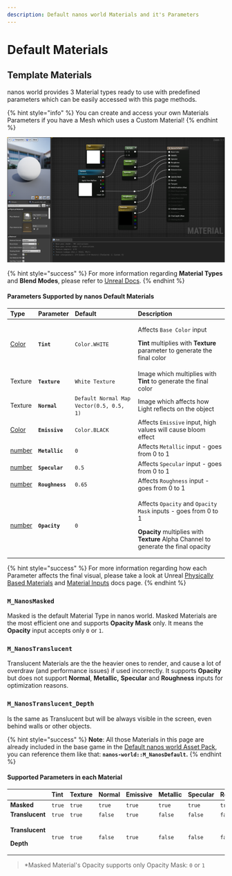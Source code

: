 ```yaml
---
description: Default nanos world Materials and it's Parameters
---
```


# Default Materials

## Template Materials

nanos world provides 3 Material types ready to use with predefined parameters which can be easily accessed with this page methods.

{% hint style="info" %}
You can create and access your own Materials Parameters if you have a Mesh which uses a Custom Material!
{% endhint %}

![](../../.gitbook/assets/image%20%2864%29.png)

{% hint style="success" %}
For more information regarding **Material Types** and **Blend Modes**, please refer to [Unreal Docs](https://docs.unrealengine.com/4.26/en-US/RenderingAndGraphics/Materials/MaterialProperties/BlendModes/).
{% endhint %}

#### Parameters Supported by nanos Default Materials <a id="parameters-supported-by-nanos-default-materials"></a>

<table>
  <thead>
    <tr>
      <th style="text-align:left">Type</th>
      <th style="text-align:left">Parameter</th>
      <th style="text-align:left">Default</th>
      <th style="text-align:left">Description</th>
    </tr>
  </thead>
  <tbody>
    <tr>
      <td style="text-align:left">&#x200B;<a href="https://docs.nanos.world/scripting-reference/utility-classes/color">Color</a>&#x200B;</td>
      <td
      style="text-align:left"><b><code>Tint</code></b>
        </td>
        <td style="text-align:left"><code>Color.WHITE</code>
        </td>
        <td style="text-align:left">
          <p>Affects <code>Base Color</code> input</p>
          <p><b>Tint</b> multiplies with <b>Texture</b> parameter to generate the final
            color</p>
        </td>
    </tr>
    <tr>
      <td style="text-align:left">Texture</td>
      <td style="text-align:left"><b><code>Texture</code></b>
      </td>
      <td style="text-align:left"><code>White Texture</code>
      </td>
      <td style="text-align:left">Image which multiplies with <b>Tint</b> to generate the final color</td>
    </tr>
    <tr>
      <td style="text-align:left">Texture</td>
      <td style="text-align:left"><b><code>Normal</code></b>
      </td>
      <td style="text-align:left"><code>Default Normal Map Vector(0.5, 0.5, 1)</code>
      </td>
      <td style="text-align:left">Image which affects how Light reflects on the object</td>
    </tr>
    <tr>
      <td style="text-align:left">&#x200B;<a href="https://docs.nanos.world/scripting-reference/utility-classes/color">Color</a>&#x200B;</td>
      <td
      style="text-align:left"><b><code>Emissive</code></b>
        </td>
        <td style="text-align:left"><code>Color.BLACK</code>
        </td>
        <td style="text-align:left">Affects <code>Emissive</code> input, high values will cause bloom effect</td>
    </tr>
    <tr>
      <td style="text-align:left">&#x200B;<a href="https://docs.nanos.world/scripting-reference/glossary/basic-types#number">number</a>&#x200B;</td>
      <td
      style="text-align:left"><b><code>Metallic</code></b>
        </td>
        <td style="text-align:left"><code>0</code>
        </td>
        <td style="text-align:left">Affects <code>Metallic</code> input - goes from 0 to 1</td>
    </tr>
    <tr>
      <td style="text-align:left">&#x200B;<a href="https://docs.nanos.world/scripting-reference/glossary/basic-types#number">number</a>&#x200B;</td>
      <td
      style="text-align:left"><b><code>Specular</code></b>
        </td>
        <td style="text-align:left"><code>0.5</code>
        </td>
        <td style="text-align:left">Affects <code>Specular</code> input - goes from 0 to 1</td>
    </tr>
    <tr>
      <td style="text-align:left">&#x200B;<a href="https://docs.nanos.world/scripting-reference/glossary/basic-types#number">number</a>&#x200B;</td>
      <td
      style="text-align:left"><b><code>Roughness</code></b>
        </td>
        <td style="text-align:left"><code>0.65</code>
        </td>
        <td style="text-align:left">Affects <code>Roughness</code> input - goes from 0 to 1</td>
    </tr>
    <tr>
      <td style="text-align:left">&#x200B;<a href="https://docs.nanos.world/scripting-reference/glossary/basic-types#number">number</a>&#x200B;</td>
      <td
      style="text-align:left"><b><code>Opacity</code></b>
        </td>
        <td style="text-align:left"><code>0</code>
        </td>
        <td style="text-align:left">
          <p>Affects <code>Opacity</code> and <code>Opacity Mask</code> inputs - goes from
            0 to 1</p>
          <p><b>Opacity</b> multiplies with <b>Texture</b> Alpha Channel to generate the
            final opacity</p>
        </td>
    </tr>
  </tbody>
</table>

{% hint style="success" %}
For more information regarding how each Parameter affects the final visual, please take a look at Unreal [Physically Based Materials](https://docs.unrealengine.com/4.26/en-US/RenderingAndGraphics/Materials/PhysicallyBased/) and [Material Inputs](https://docs.unrealengine.com/4.26/en-US/RenderingAndGraphics/Materials/MaterialInputs/) docs page.
{% endhint %}

### `M_NanosMasked`

Masked is the default Material Type in nanos world. Masked Materials are the most efficient one and supports **Opacity Mask** only. It means the **Opacity** input accepts only `0` or `1`.

### **`M_NanosTranslucent`**

Translucent Materials are the the heavier ones to render, and cause a lot of overdraw \(and performance issues\) if used incorrectly. It supports **Opacity** but does not support **Normal**, **Metallic,** **Specular** and **Roughness** inputs for optimization reasons.

### **`M_NanosTranslucent_Depth`**

Is the same as Translucent but will be always visible in the screen, even behind walls or other objects.

{% hint style="success" %}
**Note**: All those Materials in this page are already included in the base game in the [Default nanos world Asset Pack](./), you can reference them like that: **`nanos-world::M_NanosDefault`.**
{% endhint %}

#### Supported Parameters in each Material

<table>
  <thead>
    <tr>
      <th style="text-align:left"></th>
      <th style="text-align:left">Tint</th>
      <th style="text-align:left">Texture</th>
      <th style="text-align:left">Normal</th>
      <th style="text-align:left">Emissive</th>
      <th style="text-align:left">Metallic</th>
      <th style="text-align:left">Specular</th>
      <th style="text-align:left">Roughness</th>
      <th style="text-align:left">Opacity</th>
    </tr>
  </thead>
  <tbody>
    <tr>
      <td style="text-align:left"><b>Masked</b>
      </td>
      <td style="text-align:left"><code>true</code>
      </td>
      <td style="text-align:left"><code>true</code>
      </td>
      <td style="text-align:left"><code>true</code>
      </td>
      <td style="text-align:left"><code>true</code>
      </td>
      <td style="text-align:left"><code>true</code>
      </td>
      <td style="text-align:left"><code>true</code>
      </td>
      <td style="text-align:left"><code>true</code>
      </td>
      <td style="text-align:left"><code>true*</code>
      </td>
    </tr>
    <tr>
      <td style="text-align:left"><b>Translucent</b>
      </td>
      <td style="text-align:left"><code>true</code>
      </td>
      <td style="text-align:left"><code>true</code>
      </td>
      <td style="text-align:left"><code>false</code>
      </td>
      <td style="text-align:left"><code>true</code>
      </td>
      <td style="text-align:left"><code>false</code>
      </td>
      <td style="text-align:left"><code>false</code>
      </td>
      <td style="text-align:left"><code>false</code>
      </td>
      <td style="text-align:left"><code>true</code>
      </td>
    </tr>
    <tr>
      <td style="text-align:left">
        <p><b>Translucent</b>
        </p>
        <p><b>Depth</b>
        </p>
      </td>
      <td style="text-align:left"><code>true</code>
      </td>
      <td style="text-align:left"><code>true</code>
      </td>
      <td style="text-align:left"><code>false</code>
      </td>
      <td style="text-align:left"><code>true</code>
      </td>
      <td style="text-align:left"><code>false</code>
      </td>
      <td style="text-align:left"><code>false</code>
      </td>
      <td style="text-align:left"><code>false</code>
      </td>
      <td style="text-align:left"><code>true</code>
      </td>
    </tr>
  </tbody>
</table>

> \*Masked Material's Opacity supports only Opacity Mask: `0` or `1`

